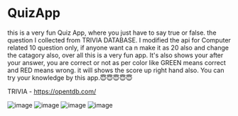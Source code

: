 # QuizApp
this is a very fun Quiz App, where you just have to say true or false. the question I collected from TRIVIA DATABASE. I modified the api for Computer related 10 question only, if anyone want ca n make it as 20 also and change the catagory also, over all this is a very fun app. It's also shows your after your answer, you are correct or not as per color like GREEN means correct and RED means wrong. it will shows the score up right hand also. You can try your knowledge by this app.😇😇😇😇😇

TRIVIA - https://opentdb.com/

![image](https://github.com/subhrajyotisaha007/QuizApp/assets/75173603/70327269-f4cc-4b0c-bce8-0ea96c79c9b9)
![image](https://github.com/subhrajyotisaha007/QuizApp/assets/75173603/b4512bd3-abb0-47a9-9a4e-d23336c8c3f2)
![image](https://github.com/subhrajyotisaha007/QuizApp/assets/75173603/533dc755-5b6a-487e-9daa-da646bf559e3)
![image](https://github.com/subhrajyotisaha007/QuizApp/assets/75173603/5c4475f3-e311-4d9f-bbd5-b3bcf0e861b9)


